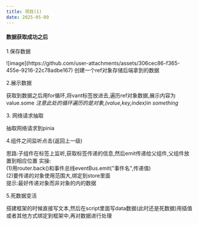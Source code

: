 ```yaml
---
title: 项目(1)
date: 2025-05-09
---
```

#### 数据获取成功之后
1.保存数据<br>
<p>
![image](https://github.com/user-attachments/assets/306cec86-f365-455e-9216-22c78adbe167)
 创建一个ref对象存储后端拿到的数据
</p>
2.展示数据<br>
<p>
获取到数据之后用for循环,将vant标签放进去,遍历ref对象数据,展示内容为value.some
<i>注意此处的循环遍历的是对象,(value,key,index)in something</i><br>
</p>
3. 网络请求抽取<br>
<p>
 抽取网络请求到pinia
</p>
4.组件之间监听点击(返回上一级) <br>
<p>
 思路:子组件在标签上监听,获取标签传递的信息,然后emit传递给父组件,父组件放置到相应位置
 实操:<br>
 (1)用router.back()和事件总线eventBus.emit("事件名",传递值)<br>
 (2)要传递的对象使用范围大,绑定到store里面<br>
 提示:最好传递对象而非对象的内的数据
</p>
5.死数据变活<br>
<p>
 搭建框架的时候直接写文本,然后在script里面写data数据(此时还是死数据)用插值或者其他方式绑定到框架中,再对数据进行处理
</p>
 
